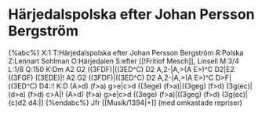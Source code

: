 # Härjedalspolska efter Johan Persson Bergström

{%abc%}
X:1
T:Härjedalspolska efter Johan Persson Bergström
R:Polska
Z:Lennart Sohlman
O:Härjedalen
S:efter [[!Fritiof Mesch]], Linsell
M:3/4
L:1/8
Q:150
K:Dm
A2 G2 ((3FDF)|((3ED^C) D2 A,2-|A,>(A E>)^C D2|E2 ((3FGF) ((3EDE)|!
A2 G2 ((3FDF)|((3ED^C) D2 A,2-|A,>(A E>)^C D>F|((3ED^C) D4::!
K:D
(A>d) (f>a) g>e|c>d ((3ege) (f>a)|((3geg) (f>d) (3g(ec)|(d>e) (f>d) c>A|!
(A>d) (f>a) g>e|c>d ((3ege) (f>a)|((3geg) (f>d) (3g(ec)|{c}d2 d4:|]
{%endabc%}
Jfr [[Musik/1394|+]] (med omkastade repriser)

